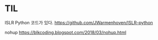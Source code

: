 # TIL

ISLR Python 코드가 있다.
https://github.com/JWarmenhoven/ISLR-python

nohup
https://blkcoding.blogspot.com/2018/03/nohup.html